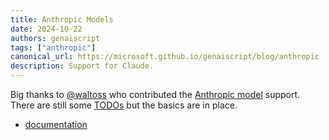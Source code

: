 ```yaml
---
title: Anthropic Models
date: 2024-10-22
authors: genaiscript
tags: ["anthropic"]
canonical_url: https://microsoft.github.io/genaiscript/blog/anthropic
description: Support for Claude.
---
```


Big thanks to [@waltoss](https://github.com/waltoss) who contributed the [Anthropic model](https://github.com/microsoft/genaiscript/pull/788) support. There are still some [TODOs](https://github.com/microsoft/genaiscript/discussions/790) but the basics are in place.

-   [documentation](https://microsoft.github.io/genaiscript/getting-started/configuration/#anthropic)
